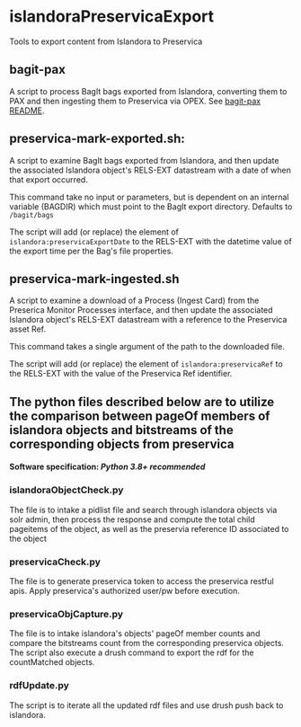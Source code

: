 # islandoraPreservicaExport
Tools to export content from Islandora to Preservica

## bagit-pax
A script to process BagIt bags exported from Islandora, converting them to PAX and then ingesting them to Preservica via OPEX.  See [bagit-pax README](bagit-pax/README.md).

## preservica-mark-exported.sh:
A script to examine BagIt bags exported from Islandora, and then update the associated Islandora object's RELS-EXT datastream with a date of when that export occurred.

This command take no input or parameters, but is dependent on an internal variable (BAGDIR) which must point to the BagIt export directory.  Defaults to `/bagit/bags`

The script will add (or replace) the element of `islandora:preservicaExportDate` to the RELS-EXT with the datetime value of the export time per the Bag's file properties.

## preservica-mark-ingested.sh
A script to examine a download of a Process (Ingest Card) from the Preserica Monitor Processes interface, and then update the associated Islandora object's RELS-EXT datastream with a reference to the Preservica asset Ref.

This command takes a single argument of the path to the downloaded file.

The script will add (or replace) the element of `islandora:preservicaRef` to the RELS-EXT with the value of the Preservica Ref identifier.

## The python files described below are to utilize the comparison between pageOf members of islandora objects and bitstreams of the corresponding objects from preservica

#### Software specification: *Python 3.8+ recommended*
### islandoraObjectCheck.py
The file is to intake a pidlist file and search through islandora objects via solr admin, then process the response and compute the total child pageitems of the object, as well as the preservia reference ID associated to the object

### preservicaCheck.py
The file is to generate preservica token to access the preservica restful apis. Apply preservica's authorized user/pw before execution.

### preservicaObjCapture.py
The file is to intake islandora's objects' pageOf member counts and compare the bitstreams count from the corresponding preservica objects. The script also execute a drush command to export the rdf for the countMatched objects.

### rdfUpdate.py
The script is to iterate all the updated rdf files and use drush push back to islandora.
 
